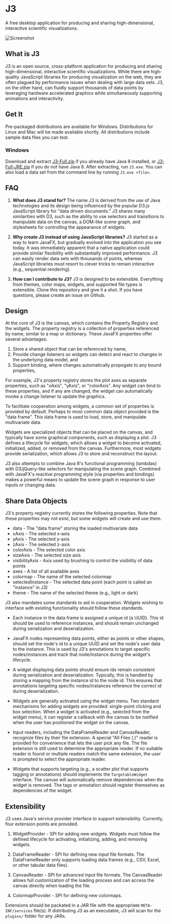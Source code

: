 # J3 #

A free desktop application for producing and sharing high-dimensional, interactive scientific visualizations.

![Screenshot](http://i.imgur.com/W2zqCTT.jpg)

## What is J3 ##

J3 is an open source, cross-platform application for producing and sharing high-dimensional, interactive scientific
visualizations.  While there are high-quality JavaScript libraries for producing visualization on the web, they are
often plagued by performance issues when dealing with large data sets.  J3, on the other hand, can fluidly support
thousands of data points by leveraging hardware accelerated graphics while simultaneously supporting animations and
interactivity.

## Get It ##

Pre-packaged distributions are available for Windows.  Distributions for Linux and Mac will be made available shortly.
All distributions include sample data files you can test.

### Windows ###

Download and extract [J3-Full.zip](https://github.com/MOEAFramework/J3/releases/download/1.0.0/J3-Win.zip) if you
already have Java 8 installed, or [J3-Full-JRE.zip](https://github.com/MOEAFramework/J3/releases/download/1.0.0/J3-Win-JRE.zip)
if you do not have Java 8.  After extracting, run `J3.exe`.  You can also load a data set from the command line by
running `J3.exe <file>`.

## FAQ ##

1. **What does J3 stand for?**  The name J3 is derived from the use of Java technologies and its design being influenced
   by the popular D3.js JavaScript library for "data driven documents."  J3 shares many similarities with D3, such as
   the ability to use selectors and transitions to manipulate data on the canvas, a DOM-like scene graph, and
   stylesheets for controlling the appearance of widgets.
   
2. **Why create J3 instead of using JavaScript libraries?**  J3 started as a way to learn JavaFX, but gradually evolved
   into the application you see today.  It was immediately apparent that a native application could provide similar
   flexibility with substantially improved performance.  J3 can easily render data sets with thousands of points,
   whereas JavaScript libraries must resort to clever tricks to remain interactive (e.g., sequential rendering).
   
3. **How can I contribute to J3?**  J3 is designed to be extensible.  Everything from themes, color maps, widgets, and
   supported file types is extensible.  Clone this repository and give it a shot.  If you have questions, please create
   an issue on Github.

## Design ##

At the core of J3 is the canvas, which contains the Property Registry and the
widgets.  The property registry is a collection of properties referenced by
name, similar to a map or dictionary.  These JavaFX properties offer several
advantages:

1. Store a shared object that can be referenced by name,
2. Provide change listeners so widgets can detect and react to changes in the underlying data model, and
3. Support binding, where changes automatically propogate to any bound properties,

For example, J3's property registry stores the plot axes as separate properties, 
such as "xAxis", "yAxis", or "colorAxis".  Any widget can bind to these properties,
and if any are changed, the widget can automatically invoke a change listener to
update the graphics.

To facilitate cooperation among widgets, a common set of properties is provided by
default.  Perhaps to most common data object provided is the "data frame".  This
data frame is used to load, store, and manipulate multivariate data.

Widgets are specialized objects that can be placed on the canvas, and typically have
some graphical components, such as displaying a plot.  J3 defines a lifecycle for
widgets, which allows a widget to become activated, initialized, added, or removed
from the canvas.  Furthermore, most widgets provide serialization, which allows J3
to store and reconstruct the layout.

J3 also attempts to combine Java 8's functional programming (lambdas) with
D3/jQuery-like selectors for manipulating the scene graph.  Combined with
JavaFX's reactive programming style (via properties and bindings) makes a
powerful means to update the scene graph in response to user inputs or changing
data.

## Share Data Objects ##

J3's property registry currently stores the following properties.  Note that these
properties may not exist, but some widgets will create and use them.

* data - The "data frame" storing the loaded multivariate data
* xAxis - The selected x-axis
* yAxis - The selected y-axis
* zAxis - The selected z-axis
* colorAxis - The selected color axis
* sizeAxis - The selected size axis
* visibilityAxis - Axis used by brushing to control the visibility of data points
* axes - A list of all available axes
* colormap - The name of the selected colormap
* selectedInstance - The selected data point (each point is called an "instance" in J3)
* theme - The name of the selected theme (e.g., light or dark)

J3 also mandates some standards to aid in cooperation.  Widgets wishing to interface
with existing functionality should follow these standards.

* Each instance in the data frame is assigned a unique id (a UUID).  This id should be
  used to reference instances, and should remain unchanged during serialization and
  deserialization.

* JavaFX nodes representing data points, either as points or other shapes, should
  set the node's id to a unique UUID and set the node's user data to the instance.
  This is used by J3's annotations to target specific nodes/instances and track that
  node/instance during the widget's lifecycle.

* A widget displaying data points should ensure ids remain consistent during serialization
  and deserialization.  Typically, this is handled by storing a mapping from the instance id
  to the node id.  This ensures that annotations targeting specific nodes/instances reference
  the correct id during deserialization.

* Widgets are generally activated using the widget menu.  Two standard mechanisms for adding
  widgets are provided: single-point clicking and box selection.  When a widget is activated
  (e.g., selected from the widget menu), it can register a callback with the canvas to be
  notified when the user has positioned the widget on the canvas.

* Input readers, including the DataFrameReader and CanvasReader, recognize files by their file
  extension.  A special "All Files (*.*)" reader is provided for convenience that lets the user
  pick any file.  The file extension is still used to determine the appropriate reader.  If no
  suitable reader is found or multiple readers match the same extension, the user is prompted
  to select the appropriate reader.
  
* Widgets that supports targeting (e.g., a scatter plot that supports tagging or annotations)
  should implements the `TargetableWidget` interface.  The canvas will automatically
  remove dependencies when the widget is removed.  The tags or annotation should register
  themselves as dependencies of the widget.

## Extensibility ##

J3 uses Java's service provider interface to support extensibility.  Currently, four extension
points are provided.

1. WidgetProvider - SPI for adding new widgets.  Widgets must follow the defined lifecycle for
   activating, initializing, adding, and removing widgets.

2. DataFrameReader - SPI for defining new input file formats.  The DataFrameReader only supports
   loading data frames (e.g., CSV, Excel, or other tabular data files).

3. CanvasReader - SPI for advanced input file formats.  The CanvasReader allows full customization
   of the loading process and can access the canvas directly when loading the file.

4. ColormapProvider - SPI for defining new colormaps.

Extensions should be packated in a JAR file with the appropriate `META-INF/services` file(s).
If distributing J3 as an executable, J3 will scan for the `plugins/` folder for any JARs.